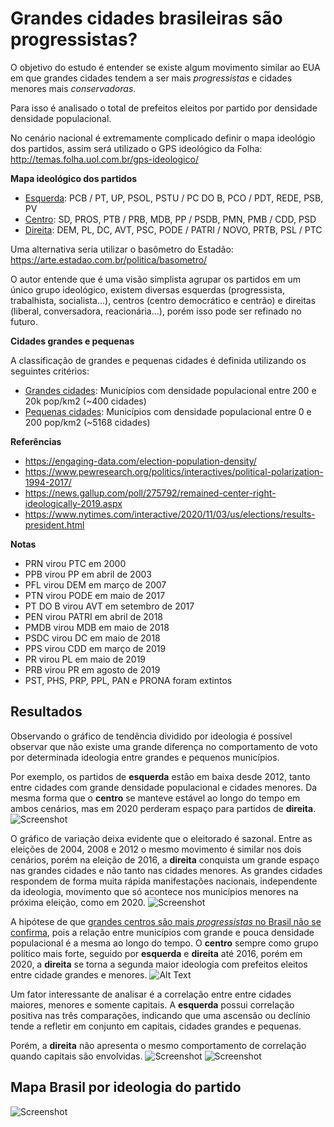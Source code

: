 # Grandes cidades brasileiras são progressistas?
O objetivo do estudo é entender se existe algum movimento similar ao EUA em que grandes cidades tendem a ser mais *progressistas* e cidades menores mais *conservadoras*.

Para isso é analisado o total de prefeitos eleitos por partido por densidade densidade populacional.

No cenário nacional é extremamente complicado definir o mapa ideológio dos partidos, assim será utilizado o GPS ideológico da Folha: http://temas.folha.uol.com.br/gps-ideologico/

**Mapa ideológico dos partidos**

- <ins>Esquerda</ins>: PCB / PT, UP, PSOL, PSTU / PC DO B, PCO / PDT, REDE, PSB, PV
- <ins>Centro</ins>: SD, PROS, PTB / PRB, MDB, PP / PSDB, PMN, PMB / CDD, PSD
- <ins>Direita</ins>: DEM, PL, DC, AVT, PSC, PODE / PATRI / NOVO, PRTB, PSL / PTC

Uma alternativa seria utilizar o basômetro do Estadão: https://arte.estadao.com.br/politica/basometro/

O autor entende que é uma visão simplista agrupar os partidos em um único grupo ideológico, existem diversas esquerdas (progressista, trabalhista, socialista...), centros (centro democrático e centrão) e direitas (liberal, conversadora, reacionária...), porém isso pode ser refinado no futuro.

**Cidades grandes e pequenas**

A classificação de grandes e pequenas cidades é definida utilizando os seguintes critérios:
- <ins>Grandes cidades</ins>: Municípios com densidade populacional entre 200 e 20k pop/km2 (~400 cidades)
- <ins>Pequenas cidades</ins>: Municípios com densidade populacional entre 0 e 200 pop/km2 (~5168 cidades)

**Referências**
- https://engaging-data.com/election-population-density/
- https://www.pewresearch.org/politics/interactives/political-polarization-1994-2017/
- https://news.gallup.com/poll/275792/remained-center-right-ideologically-2019.aspx
- https://www.nytimes.com/interactive/2020/11/03/us/elections/results-president.html

**Notas**

- PRN virou PTC em 2000
- PPB virou PP em abril de 2003
- PFL virou DEM em março de 2007
- PTN virou PODE em maio de 2017
- PT DO B virou AVT em setembro de 2017
- PEN virou PATRI em abril de 2018
- PMDB virou MDB em maio de 2018
- PSDC virou DC em maio de 2018
- PPS virou CDD em março de 2019
- PR virou PL em maio de 2019
- PRB virou PR em agosto de 2019
- PST, PHS, PRP, PPL, PAN e PRONA foram extintos

## Resultados
Observando o gráfico de tendência dividido por ideologia é possível observar que não existe uma grande diferença no comportamento de voto por determinada ideologia entre grandes e pequenos municípios.

Por exemplo, os partidos de **esquerda** estão em baixa desde 2012, tanto entre cidades com grande densidade populacional e cidades menores. Da mesma forma que o **centro** se manteve estável ao longo do tempo em ambos cenários, mas em 2020 perderam espaço para partidos de **direita**.
![Screenshot](output/prefeitos_densidade_maiores_menores.png)

O gráfico de variação deixa evidente que o eleitorado é sazonal. Entre as eleições de 2004, 2008 e 2012 o mesmo movimento é similar nos dois cenários, porém na eleição de 2016, a **direita** conquista um grande espaço nas grandes cidades e não tanto nas cidades menores. As grandes cidades respondem de forma muita rápida manifestações nacionais, independente da ideologia, movimento que só acontece nos municípios menores na próxima eleição, como em 2020.
![Screenshot](output/prefeitos_densidade_maiores_menores_var.png)

A hipótese de que <ins>grandes centros são mais *progressistas* no Brasil não se confirma</ins>, pois a relação entre municípios com grande e pouca densidade populacional é a mesma ao longo do tempo. O **centro** sempre como grupo político mais forte, seguido por **esquerda** e **direita** até 2016, porém em 2020, a **direita** se torna a segunda maior ideologia com prefeitos eleitos entre cidade grandes e menores.
![Alt Text](output/prefeitos-densidade-municipio.gif)

Um fator interessante de analisar é a correlação entre entre cidades maiores, menores e somente capitais.
A **esquerda** possui correlação positiva nas três comparações, indicando que uma ascensão ou declínio tende a refletir em conjunto em capitais, cidades grandes e pequenas.

Porém, a **direita** não apresenta o mesmo comportamento de correlação quando capitais são envolvidas.
![Screenshot](output/correl.png)
![Screenshot](output/pairplot.png)

## Mapa Brasil por ideologia do partido
![Screenshot](output/prefeitos_eleitos_grandes_centros.PNG)
